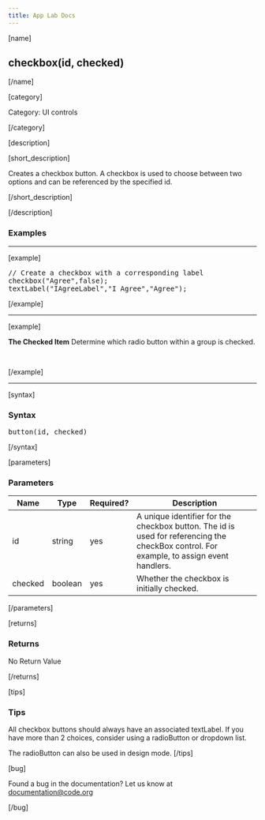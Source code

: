 ```yaml
---
title: App Lab Docs
---
```


[name]

## checkbox(id, checked)

[/name]


[category]

Category: UI controls

[/category]

[description]

[short_description]

Creates a checkbox button. A checkbox is used to choose between two options and can be referenced by the specified id.

[/short_description]

[/description]

### Examples
____________________________________________________

[example]

<pre>
// Create a checkbox with a corresponding label
checkbox("Agree",false);
textLabel("IAgreeLabel","I Agree","Agree");
</pre>

[/example]

____________________________________________________

[example]

**The Checked Item**
Determine which radio button within a group is checked.

<pre>

</pre>

[/example]

____________________________________________________

[syntax]

### Syntax
<pre>
button(id, checked)
</pre>

[/syntax]


[parameters]

### Parameters

| Name  | Type | Required? | Description |
|-----------------|------|-----------|-------------|
| id | string | yes | A unique identifier for the checkbox button. The id is used for referencing the checkBox control. For example, to assign event handlers. |
| checked | boolean | yes | Whether the checkbox is initially checked. |
[/parameters]

[returns]

### Returns
No Return Value

[/returns]

[tips]

### Tips
All checkbox buttons should always have an associated textLabel. If you have more than 2 choices, consider using a radioButton or dropdown list.

The radioButton can also be used in design mode.
[/tips]

[bug]

Found a bug in the documentation? Let us know at documentation@code.org

[/bug]
